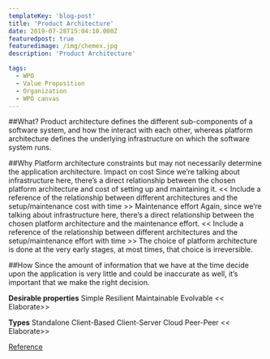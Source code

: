 ```yaml
---
templateKey: 'blog-post'
title: 'Product Architecture'
date: 2019-07-28T15:04:10.000Z
featuredpost: true
featuredimage: /img/chemex.jpg
description: 'Product Architecture'

tags:
  - WPO
  - Value Proposition
  - Organization
  - WPO canvas
---
```


##What?
Product architecture defines the different sub-components of a software system, and how the interact with each other, whereas platform architecture defines the underlying infrastructure on which the software system runs.



##Why
Platform architecture constraints but may not necessarily determine the application architecture.
Impact on cost
Since we’re talking about infrastructure here, there’s a direct relationship between the chosen platform architecture and cost of setting up and maintaining it.
<< Include a reference of the relationship between different architectures and the setup/maintenance cost with time >>
Maintenance effort
Again, since we’re talking about infrastructure here, there’s a direct relationship between the chosen platform architecture and the maintenance effort.
<< Include a reference of the relationship between different architectures and the setup/maintenance effort with time >>
The choice of platform architecture is done at the very early stages, at most times, that choice is irreversible.


##How
Since the amount of information that we have at the time decide upon the application is very little and could be inaccurate as well, it’s important that we make the right decision.



**Desirable properties**
Simple
Resilient
Maintainable
Evolvable
<< Elaborate>>



**Types**
Standalone
Client-Based
Client-Server
Cloud
Peer-Peer
<< Elaborate>>





[Reference](https://www.sciencedirect.com/topics/computer-science/platform-architecture)